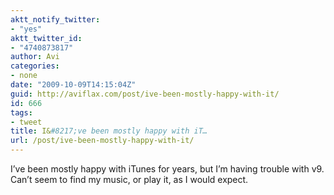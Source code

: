 ```yaml
---
aktt_notify_twitter:
- "yes"
aktt_twitter_id:
- "4740873817"
author: Avi
categories:
- none
date: "2009-10-09T14:15:04Z"
guid: http://aviflax.com/post/ive-been-mostly-happy-with-it/
id: 666
tags:
- tweet
title: I&#8217;ve been mostly happy with iT…
url: /post/ive-been-mostly-happy-with-it/
---
```

I&#8217;ve been mostly happy with iTunes for years, but I&#8217;m having trouble with v9. Can&#8217;t seem to find my music, or play it, as I would expect.